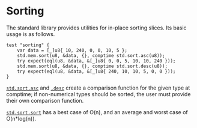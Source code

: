 # Sorting

The standard library provides utilities for in-place sorting slices. Its basic
usage is as follows.

```zig
test "sorting" {
    var data = [_]u8{ 10, 240, 0, 0, 10, 5 };
    std.mem.sort(u8, &data, {}, comptime std.sort.asc(u8));
    try expect(eql(u8, &data, &[_]u8{ 0, 0, 5, 10, 10, 240 }));
    std.mem.sort(u8, &data, {}, comptime std.sort.desc(u8));
    try expect(eql(u8, &data, &[_]u8{ 240, 10, 10, 5, 0, 0 }));
}
```

[`std.sort.asc`](https://ziglang.org/documentation/master/std/#A;std:sort.asc)
and [`.desc`](https://ziglang.org/documentation/master/std/#A;std:sort.desc)
create a comparison function for the given type at comptime; if non-numerical
types should be sorted, the user must provide their own comparison function.

[`std.sort.sort`](https://ziglang.org/documentation/master/std/#A;std:sort.sort)
has a best case of O(n), and an average and worst case of O(n*log(n)).
